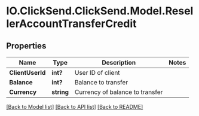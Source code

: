 # IO.ClickSend.ClickSend.Model.ResellerAccountTransferCredit
## Properties

Name | Type | Description | Notes
------------ | ------------- | ------------- | -------------
**ClientUserId** | **int?** | User ID of client | 
**Balance** | **int?** | Balance to transfer | 
**Currency** | **string** | Currency of balance to transfer | 

[[Back to Model list]](../README.md#documentation-for-models) [[Back to API list]](../README.md#documentation-for-api-endpoints) [[Back to README]](../README.md)

